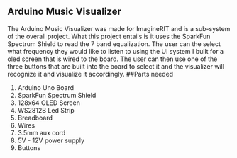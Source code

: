 ## Arduino Music Visualizer
The Arduino Music Visualizer was made for ImagineRIT and is a sub-system of the overall project.
What this project entails is it uses the SparkFun Spectrum Shield to read the 7 band equalization.
The user can the select what frequency they would like to listen to using the UI system I built
for a oled screen that is wired to the board.  The user can then use one of the three buttons
that are built into the board to select it and the visualizer will recognize it and visualize 
it accordingly.
##Parts needed
1. Arduino Uno Board
2. SparkFun Spectrum Shield
3. 128x64 OLED Screen
4. WS2812B Led Strip
5. Breadboard
6. Wires
7. 3.5mm aux cord
8. 5V - 12V power supply
9. Buttons
